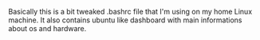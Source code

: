 Basically this is a bit tweaked .bashrc file that I'm using on my home Linux machine. It also contains ubuntu like dashboard with main informations about os and hardware.
